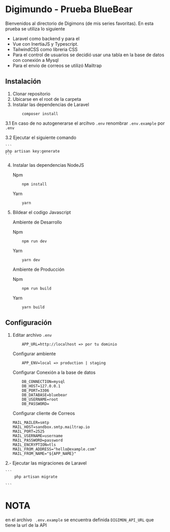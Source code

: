 # Digimundo - Prueba BlueBear

Bienvenidos al directorio de Digimons (de mis series favoritas). En esta prueba se utiliza lo siguiente 

- Laravel como backend y para el 
- Vue con InertiaJS y Typescript.
- TailwindCSS como libreria CSS
- Para el control de usuarios se decidió usar una tabla en la base de datos con conexión a Mysql
- Para el envio de correos se utilizó Mailtrap


## Instalación
1. Clonar repositorio
2. Ubicarse en el root de la carpeta
3. Instalar las dependencias de Laravel 
    ```
        composer install
    ```
3.1 En caso de no autogenerarse el arcihvo ```.env``` renombrar ```.env.example``` por ```.env``` 

3.2 Ejecutar el siguiente comando 

    ```
    php artisan key:generate
    ```

4. Instalar las dependencias NodeJS  

    Npm
    ``` 
        npm install 
    ```
    
    Yarn
    ``` 
        yarn 
    ```
5. Bildear el codigo Javascript
    
    Ambiente de Desarrollo
    
    Npm
    ``` 
        npm run dev 
    ```
    
    Yarn
    ``` 
        yarn dev
    ```

    Ambiente de Producción

    Npm
    ``` 
        npm run build 
    ```
    
    Yarn
    ``` 
        yarn build
    ```



## Configuración

1. Editar archivo ```.env``` 

    ```
        APP_URL=http://localhost => por tu dominio
    ```
    Configurar ambiente
    ```
        APP_ENV=local => production | staging
    ```

    Configurar Conexión a la base de datos

    ```
        DB_CONNECTION=mysql
        DB_HOST=127.0.0.1
        DB_PORT=3306
        DB_DATABASE=bluebear
        DB_USERNAME=root
        DB_PASSWORD=
    ```

    Configurar cliente de Correos
    ```
    MAIL_MAILER=smtp
    MAIL_HOST=sandbox.smtp.mailtrap.io
    MAIL_PORT=2525
    MAIL_USERNAME=username
    MAIL_PASSWORD=password
    MAIL_ENCRYPTION=tls
    MAIL_FROM_ADDRESS="hello@example.com"
    MAIL_FROM_NAME="${APP_NAME}"
    ```
2.- Ejecutar las migraciones de Laravel

    ```
        php artisan migrate
    
    ```
# NOTA 
en el archivo ``` .env.example``` se encuentra definida ```DIGIMON_API_URL``` que tiene la url de la API  


